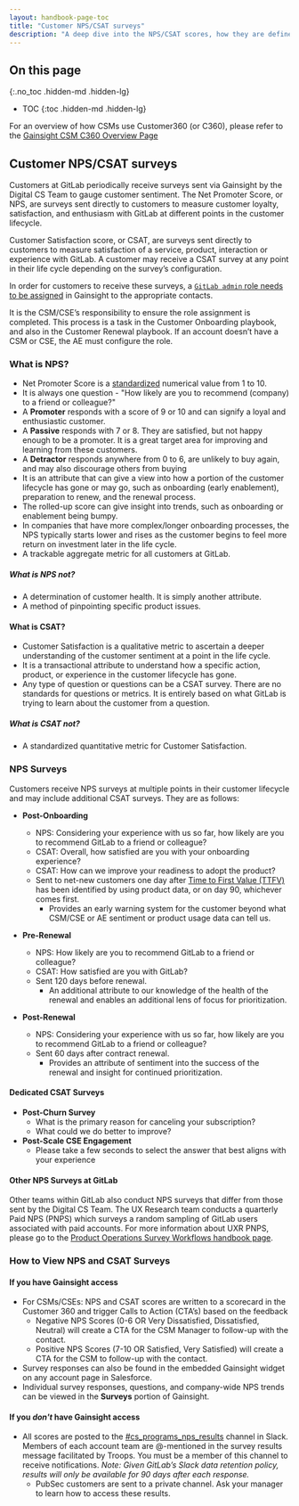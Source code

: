 ```yaml
---
layout: handbook-page-toc
title: "Customer NPS/CSAT surveys"
description: "A deep dive into the NPS/CSAT scores, how they are defined and calculated."
---
```


## On this page
{:.no_toc .hidden-md .hidden-lg}

- TOC
{:toc .hidden-md .hidden-lg}

For an overview of how CSMs use Customer360 (or C360), please refer to the [Gainsight CSM C360 Overview Page](/handbook/customer-success/csm/gainsight/c360-overview)

## Customer NPS/CSAT surveys

Customers at GitLab periodically receive surveys sent via Gainsight by the Digital CS Team to gauge customer sentiment. The Net Promoter Score, or NPS, are surveys sent directly to customers to measure customer loyalty, satisfaction, and enthusiasm with GitLab at different points in the customer lifecycle. 

Customer Satisfaction score, or CSAT, are surveys sent directly to customers to measure satisfaction of a service, product, interaction or experience with GitLab. A customer may receive a CSAT survey at any point in their life cycle depending on the survey’s configuration. 

In order for customers to receive these surveys, a [`GitLab admin` role needs to be assigned](/handbook/sales/field-operations/customer-success-operations/cs-ops-programs/#gitlab-admin-contacts) in Gainsight to the appropriate contacts.

It is the CSM/CSE’s responsibility to ensure the role assignment is completed. This process is a task in the Customer Onboarding playbook, and also in the Customer Renewal playbook. If an account doesn’t have a CSM or CSE, the AE must configure the role.

### What is NPS?
- Net Promoter Score is a [standardized](https://en.wikipedia.org/wiki/Net_promoter_score) numerical value from 1 to 10.
- It is always one question - "How likely are you to recommend (company) to a friend or colleague?"
- A **Promoter** responds with a score of 9 or 10 and can signify a loyal and enthusiastic customer.
- A **Passive** responds with 7 or 8. They are satisfied, but not happy enough to be a promoter. It is a great target area for improving and learning from these customers.
- A **Detractor** responds anywhere from 0 to 6, are unlikely to buy again, and may also discourage others from buying
- It is an attribute that can give a view into how a portion of the customer lifecycle has gone or may go, such as onboarding (early enablement), preparation to renew, and the renewal process.
- The rolled-up score can give insight into trends, such as onboarding or enablement being bumpy.
- In companies that have more complex/longer onboarding processes, the NPS typically starts lower and rises as the customer begins to feel more return on investment later in the life cycle.
- A trackable aggregate metric for all customers at GitLab.

##### What is NPS not?
- A determination of customer health. It is simply another attribute.
- A method of pinpointing specific product issues.

#### What is CSAT?
- Customer Satisfaction is a qualitative metric to ascertain a deeper understanding of the customer sentiment at a point in the life cycle.
- It is a transactional attribute to understand how a specific action, product, or experience in the customer lifecycle has gone.
- Any type of question or questions can be a CSAT survey. There are no standards for questions or metrics. It is entirely based on what GitLab is trying to learn about the customer from a question.

##### What is CSAT not?
- A standardized quantitative metric for Customer Satisfaction.


### NPS Surveys
Customers receive NPS surveys at multiple points in their customer lifecycle and may include additional CSAT surveys. They are as follows: 

- **Post-Onboarding**  
   - NPS: Considering your experience with us so far, how likely are you to recommend GitLab to a friend or colleague?
   - CSAT: Overall, how satisfied are you with your onboarding experience?
   - CSAT: How can we improve your readiness to adopt the product?
   - Sent to net-new customers one day after [Time to First Value (TTFV)](https://about.gitlab.com/handbook/customer-success/csm/onboarding/#time-to-first-value) has been identified by using product data, or on day 90, whichever comes first.
      - Provides an early warning system for the customer beyond what CSM/CSE or AE sentiment or product usage data can tell us.

- **Pre-Renewal**
   - NPS: How likely are you to recommend GitLab to a friend or colleague?
   - CSAT: How satisfied are you with GitLab?
   - Sent 120 days before renewal.
      - An additional attribute to our knowledge of the health of the renewal and enables an additional lens of focus for prioritization.

- **Post-Renewal**
   - NPS: Considering your experience with us so far, how likely are you to recommend GitLab to a friend or colleague?
   - Sent 60 days after contract renewal.
      - Provides an attribute of sentiment into the success of the renewal and insight for continued prioritization. 


#### Dedicated CSAT Surveys
- **Post-Churn Survey**
   - What is the primary reason for canceling your subscription?
   - What could we do better to improve?
- **Post-Scale CSE Engagement**
   - Please take a few seconds to select the answer that best aligns with your experience


#### Other NPS Surveys at GitLab

Other teams within GitLab also conduct NPS surveys that differ from those sent by the Digital CS Team. The UX Research team conducts a quarterly Paid NPS (PNPS) which surveys a random sampling of GitLab users associated with paid accounts. For more information about UXR PNPS, please go to the [Product Operations Survey Workflows handbook page](https://about.gitlab.com/handbook/product/product-operations/surveys/workflows/#paid-nps-survey-pnps). 

### How to View NPS and CSAT Surveys

#### If you have Gainsight access
- For CSMs/CSEs: NPS and CSAT scores are written to a scorecard in the Customer 360 and trigger Calls to Action (CTA’s) based on the feedback
   - Negative NPS Scores (0-6 OR Very Dissatisfied, Dissatisfied, Neutral) will create a CTA for the CSM Manager to follow-up with the contact.
   - Positive NPS Scores (7-10 OR Satisfied, Very Satisfied) will create a CTA for the CSM to follow-up with the contact.
- Survey responses can also be found in the embedded Gainsight widget on any account page in Salesforce.
- Individual survey responses, questions, and company-wide NPS trends can be viewed in the <b>Surveys</b> portion of Gainsight.

#### If you _don't_ have Gainsight access
- All scores are posted to the [#cs_programs_nps_results](https://gitlab.slack.com/archives/C022XR11MJA) channel in Slack. Members of each account team are @-mentioned in the survey results message facilitated by Troops. You must be a member of this channel to receive notifications. _Note: Given GitLab’s Slack data retention policy, results will only be available for 90 days after each response._
   - PubSec customers are sent to a private channel. Ask your manager to learn how to access these results.